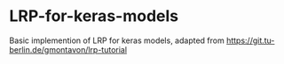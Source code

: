 # LRP-for-keras-models
Basic implemention of LRP for keras models, adapted from https://git.tu-berlin.de/gmontavon/lrp-tutorial
